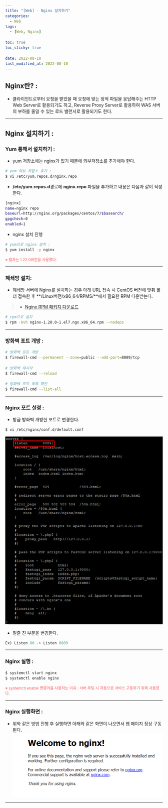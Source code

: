 ```yaml
---
title: "[Web] - Nginx 설치하기"
categories:
  - Web
tags:
  - [Web, Nginx]

toc: true
toc_sticky: true

date: 2022-08-10
last_modified_at: 2022-08-10
---
```


## Nginx란? :
- 클라이언트로부터 요청을 받았을 때 요청에 맞는 정적 파일을 응답해주는 HTTP Web Server로 활용되기도 하고, Reverse Proxy Server로 활용하여 WAS 서버의 부하를 줄일 수 있는 로드 밸런서로 활용되기도 한다.

* * *

## Nginx 설치하기 :

### Yum 통해서 설치하기 :
- yum 저장소에는 nginx가 없기 때문에 외부저장소를 추가해야 한다.
```bash
# yum 외부 저장소 추가 :
$ vi /etc/yum.repos.d/nginx.repo
```

- **/etc/yum.repos.d**경로에 **nginx.repo** 파일을 추가하고 내용은 다음과 같이 작성한다.
```bash
[nginx]
name=nginx repo
baseurl=http://nginx.org/packages/centos/7/$basearch/
gpgcheck=0
enabled=1
```

- nginx 설치 진행
```bash
# yum으로 nginx 설치 :
$ yum install -y nginx
```

<span style="color:#FA5858; font-size:12px">※ 필자는 1.22.0버전을 사용했다.</span>

* * *

### 폐쇄망 설치:
- 폐쇄망 서버에 Nginx를 설치하는 경우 아래 URL 접속 시 CentOS 버전에 맞춰 폴더 접속한 후 **/Linux버전/x86_64/RPMS/**에서  필요한 RPM 다운받는다.
> * [Nginx RPM 패키지 다운로드](https://nginx.org/packages/centos/ "Nginx RPM 패키지 다운로드")

```bash
# rpm으로 설치
$ rpm -Uvh nginx-1.20.0-1.el7.ngx.x86_64.rpm --nodeps
```

* * *

### 방화벽 포트 개방 :
```bash
# 방화벽 포트 개방
$ firewall-cmd --permanent --zone=public --add-port=8089/tcp

# 방화벽 재시작
$ firewall-cmd --reload

# 방화벽 포트 목록 확인
$ firewall-cmd --list-all
```

* * *

### Nginx 포트 설정 :
- 방금 방화벽 개방한 포트로 변경한다.
```bash
$ vi /etc/nginx/conf.d/default.conf
```
[![텍스트](/assets/images/Linux/Nginx%20%ED%8F%AC%ED%8A%B8%20%EB%B3%80%EA%B2%BD.PNG)](/assets/images/Linux/Nginx%20%ED%8F%AC%ED%8A%B8%20%EB%B3%80%EA%B2%BD.PNG)
- 밑줄 친 부분을 변경한다.
```javascript
Ex) Listen 80 -> Listen 8089
```

* * *

### Nginx 실행 :
```bash
$ systemctl start nginx
$ systemctl enable nginx
```

<span style="color:#FA5858; font-size:12px">※ systemctl enable 명령어를 사용하는 이유 : 서버 부팅 시 자동으로 서비스 구동하기 위해 사용한다.</span>

* * *

### Nginx 실행화면 :
- 위와 같은 방법 진행 후 실행하면 아래와 같은 화면이 나오면서 웹 페이지 정상 구동된다.
[![텍스트](/assets/images/Linux/Nginx%20%EC%84%B1%EA%B3%B5%ED%99%94%EB%A9%B4.PNG)](/assets/images/Linux/Nginx%20%EC%84%B1%EA%B3%B5%ED%99%94%EB%A9%B4.PNG)

* * *